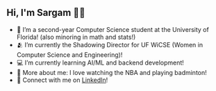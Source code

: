 ## Hi, I'm Sargam 🦦🌱

- 📘 I’m a second-year Computer Science student at the University of Florida! (also minoring in math and stats!)
- 🫂 I’m currently the Shadowing Director for UF WiCSE (Women in Computer Science and Engineering)!
- 💻 I’m currently learning AI/ML and backend development!
- 🌠 More about me: I love watching the NBA and playing badminton!
- 💬 Connect with me on [LinkedIn](https://www.linkedin.com/in/sargam-thakur/)!
